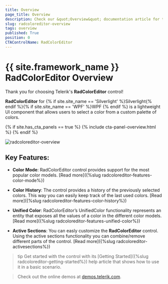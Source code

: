 ```yaml
---
title: Overview
page_title: Overview
description: Check our &quot;Overview&quot; documentation article for the RadColorEditor {{ site.framework_name }} control.
slug: radcoloreditor-overview
tags: overview
published: True
position: 0
CTAControlName: RadColorEditor
---
```


# {{ site.framework_name }} RadColorEditor Overview

Thank you for choosing Telerik's __RadColorEditor__ control! 

__RadColorEditor__ for {% if site.site_name == 'Silverlight' %}Silverlight{% endif %}{% if site.site_name == 'WPF' %}WPF {% endif %} is a lightweight UI component that allows users to select a color from a custom palette of colors.

{% if site.has_cta_panels == true %}
{% include cta-panel-overview.html %}
{% endif %}

![radcoloreditor-overview](images/radcoloreditor-overview.png)
## Key Features:

* __Color Mode__: RadColorEditor control provides support for the most popular color models. [Read more]({%slug radcoloreditor-features-color-mode%})

* __Color History__: The control provides a history of the previously selected colors. This way you can easily keep track of the last used colors. [Read more]({%slug radcoloreditor-features-color-history%})

* __Unified Color__: RadColorEditor’s UnifiedColor functionality represents an entity that exposes all the values of a color in the different color models. [Read more]({%slug radcoloreditor-features-unified-color%})

* __Active Sections__: You can easly customize the __RadColorEditor__ control. Using the active sections functionality you can combine/remove different parts of the control. [Read more]({%slug radcoloreditor-activesections%})

>tip Get started with the control with its [Getting Started]({%slug radcoloreditor-getting-started%}) help article that shows how to use it in a basic scenario.

>Check out the online demos at [demos.telerik.com](https://demos.telerik.com/wpf/).

